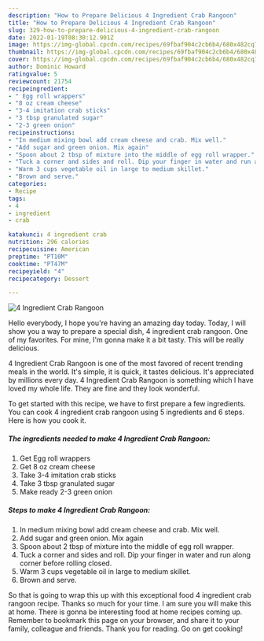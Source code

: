 ```yaml
---
description: "How to Prepare Delicious 4 Ingredient Crab Rangoon"
title: "How to Prepare Delicious 4 Ingredient Crab Rangoon"
slug: 329-how-to-prepare-delicious-4-ingredient-crab-rangoon
date: 2022-01-19T08:30:12.901Z
image: https://img-global.cpcdn.com/recipes/69fbaf904c2cb6b4/680x482cq70/4-ingredient-crab-rangoon-recipe-main-photo.jpg
thumbnail: https://img-global.cpcdn.com/recipes/69fbaf904c2cb6b4/680x482cq70/4-ingredient-crab-rangoon-recipe-main-photo.jpg
cover: https://img-global.cpcdn.com/recipes/69fbaf904c2cb6b4/680x482cq70/4-ingredient-crab-rangoon-recipe-main-photo.jpg
author: Dominic Howard
ratingvalue: 5
reviewcount: 21754
recipeingredient:
- " Egg roll wrappers"
- "8 oz cream cheese"
- "3-4 imitation crab sticks"
- "3 tbsp granulated sugar"
- "2-3 green onion"
recipeinstructions:
- "In medium mixing bowl add cream cheese and crab. Mix well."
- "Add sugar and green onion. Mix again"
- "Spoon about 2 tbsp of mixture into the middle of egg roll wrapper."
- "Tuck a corner and sides and roll. Dip your finger in water and run along corner before rolling closed."
- "Warm 3 cups vegetable oil in large to medium skillet."
- "Brown and serve."
categories:
- Recipe
tags:
- 4
- ingredient
- crab

katakunci: 4 ingredient crab 
nutrition: 296 calories
recipecuisine: American
preptime: "PT10M"
cooktime: "PT47M"
recipeyield: "4"
recipecategory: Dessert

---
```



![4 Ingredient Crab Rangoon](https://img-global.cpcdn.com/recipes/69fbaf904c2cb6b4/680x482cq70/4-ingredient-crab-rangoon-recipe-main-photo.jpg)

Hello everybody, I hope you're having an amazing day today. Today, I will show you a way to prepare a special dish, 4 ingredient crab rangoon. One of my favorites. For mine, I'm gonna make it a bit tasty. This will be really delicious.



4 Ingredient Crab Rangoon is one of the most favored of recent trending meals in the world. It's simple, it is quick, it tastes delicious. It's appreciated by millions every day. 4 Ingredient Crab Rangoon is something which I have loved my whole life. They are fine and they look wonderful.


To get started with this recipe, we have to first prepare a few ingredients. You can cook 4 ingredient crab rangoon using 5 ingredients and 6 steps. Here is how you cook it.

<!--inarticleads1-->

##### The ingredients needed to make 4 Ingredient Crab Rangoon:

1. Get  Egg roll wrappers
1. Get 8 oz cream cheese
1. Take 3-4 imitation crab sticks
1. Take 3 tbsp granulated sugar
1. Make ready 2-3 green onion




<!--inarticleads2-->

##### Steps to make 4 Ingredient Crab Rangoon:

1. In medium mixing bowl add cream cheese and crab. Mix well.
1. Add sugar and green onion. Mix again
1. Spoon about 2 tbsp of mixture into the middle of egg roll wrapper.
1. Tuck a corner and sides and roll. Dip your finger in water and run along corner before rolling closed.
1. Warm 3 cups vegetable oil in large to medium skillet.
1. Brown and serve.




So that is going to wrap this up with this exceptional food 4 ingredient crab rangoon recipe. Thanks so much for your time. I am sure you will make this at home. There is gonna be interesting food at home recipes coming up. Remember to bookmark this page on your browser, and share it to your family, colleague and friends. Thank you for reading. Go on get cooking!

